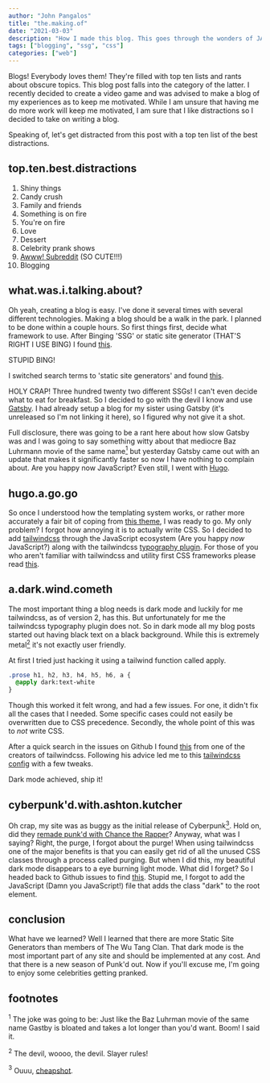 ```yaml
---
author: "John Pangalos"
title: "the.making.of"
date: "2021-03-03"
description: "How I made this blog. This goes through the wonders of JAM stack and this blog's choices of technology. Includes info on Hugo, Gastby and the greatest search engine of them all... Bing!"
tags: ["blogging", "ssg", "css"]
categories: ["web"]
---
```


Blogs! Everybody loves them! They're filled with top ten lists and rants about
obscure topics. This blog post falls into the category of the latter. I recently
decided to create a video game and was advised to make a blog of my experiences
as to keep me motivated. While I am unsure that having me do more work will keep
me motivated, I am sure that I like distractions so I decided to take on writing
a blog.

Speaking of, let's get distracted from this post with a top ten list of the best
distractions.

## top.ten.best.distractions

1. Shiny things
2. Candy crush
3. Family and friends
4. Something is on fire
5. You're on fire
6. Love
7. Dessert
8. Celebrity prank shows
9. <a href="https://www.reddit.com/r/Awww/" target="_blank">Awww! Subreddit</a>
   (SO CUTE!!!)
10. Blogging

## what.was.i.talking.about?

Oh yeah, creating a blog is easy. I've done it several times with several
different technologies. Making a blog should be a walk in the park. I planned to
be done within a couple hours. So first things first, decide what framework to
use. After Binging 'SSG' or static site generator (THAT'S RIGHT I USE BING) I
found
<a href="https://www.military-ranks.org/army/staff-sergeant" target="_blank">this</a>.

STUPID BING!

I switched search terms to 'static site generators' and found
<a href="https://jamstack.org/generators/" target="_blank">this</a>.

HOLY CRAP! Three hundred twenty two different SSGs! I can't even decide what to
eat for breakfast. So I decided to go with the devil I know and use
<a href="https://www.gatsbyjs.com/" target="_blank">Gatsby</a>. I had already
setup a blog for my sister using Gatsby (it's unreleased so I'm not linking it
here), so I figured why not give it a shot.

Full disclosure, there was going to be a rant here about how slow Gatsby was and
I was going to say something witty about that mediocre Baz Luhrmann movie of the
same name[<sup>1</sup>](#1) but yesterday Gatsby came out with an update that
makes it significantly faster so now I have nothing to complain about. Are you
happy now JavaScript? Even still, I went with
<a href="https://gohugo.io/" target="_blank">Hugo</a>.

## hugo.a.go.go

So once I understood how the templating system works, or rather more accurately
a fair bit of coping from
<a href="https://github.com/nodejh/hugo-theme-mini" target="_blank">this
theme</a>, I was ready to go. My only problem? I forgot how annoying it is to
actually write CSS. So I decided to add
<a href="https://tailwindcss.com/" target="_blank">tailwindcss</a> through the
JavaScript ecosystem (Are you happy _now_ JavaScript?) along with the
tailwindcss
<a href="https://github.com/tailwindlabs/tailwindcss-typography" target="_blank">typography
plugin</a>. For those of you who aren't familiar with tailwindcss and utility
first CSS frameworks please read
<a href="https://tailwindcss.com/docs/utility-first" target="_blank">this</a>.

## a.dark.wind.cometh

The most important thing a blog needs is dark mode and luckily for me
tailwindcss, as of version 2, has this. But unfortunately for me the tailwindcss
typography plugin does not. So in dark mode all my blog posts started out having
black text on a black background. While this is extremely
metal[<sup>2</sup>](#2) it's not exactly user friendly.

At first I tried just hacking it using a tailwind function called apply.

<!-- prettier-ignore -->
```css
.prose h1, h2, h3, h4, h5, h6, a {
  @apply dark:text-white
}
```

Though this worked it felt wrong, and had a few issues. For one, it didn't fix
all the cases that I needed. Some specific cases could not easily be overwritten
due to CSS precedence. Secondly, the whole point of this was to _not_ write CSS.

After a quick search in the issues on Github I found
<a href="https://github.com/tailwindlabs/tailwindcss-typography/issues/69#issuecomment-752946920" target="_blank">this</a>
from one of the creators of tailwindcss. Following his advice led me to this
<a href="https://play.tailwindcss.com/LgsL0iVTpL?file=config" target="_blank">tailwindcss
config</a> with a few tweaks.

Dark mode achieved, ship it!

## cyberpunk'd.with.ashton.kutcher

Oh crap, my site was as buggy as the initial release of
Cyberpunk[<sup>3</sup>](#3). Hold on, did they
<a href="https://www.imdb.com/title/tt10521204/" target="_blank">remade punk'd
with Chance the Rapper</a>? Anyway, what was I saying? Right, the purge, I
forgot about the purge! When using tailwindcss one of the major benefits is that
you can easily get rid of all the unused CSS classes through a process called
purging. But when I did this, my beautiful dark mode disappears to a eye burning
light mode. What did I forget? So I headed back to Github issues to find
<a href="https://github.com/tailwindlabs/tailwindcss/issues/3061" target="_blank">this</a>.
Stupid me, I forgot to add the JavaScript (Damn you JavaScript!) file that adds
the class "dark" to the root element.

## conclusion

What have we learned? Well I learned that there are more Static Site Generators
than members of The Wu Tang Clan. That dark mode is the most important part of
any site and should be implemented at any cost. And that there is a new season
of Punk'd out. Now if you'll excuse me, I'm going to enjoy some celebrities
getting pranked.

## footnotes

<a id="1"><sup>1</sup></a> The joke was going to be: Just like the Baz Luhrman
movie of the same name Gastby is bloated and takes a lot longer than you'd want.
Boom! I said it.

<a id="2"><sup>2</sup></a> <span class="text-gray-900 bg-black">The devil,
woooo, the devil. Slayer rules!</span>

<a id="3"><sup>3</sup></a> Ouuu,
<a href="https://twitter.com/GenePark/status/1339662024268247043" target="_blank">cheapshot</a>.
